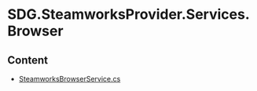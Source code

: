 # SDG.SteamworksProvider.Services.Browser
## Content
- [SteamworksBrowserService.cs](SteamworksBrowserService.cs)
